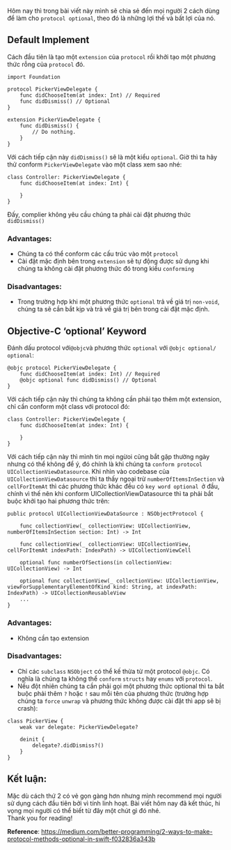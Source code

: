 Hôm nay thì trong bài viết này mình sẽ chia sẻ đến mọi người 2 cách dùng để làm cho `protocol optional`, theo đó là những lợi thế và bất lợi của nó.<br>

## Default Implement
Cách đầu tiên là tạo một `extension` của `protocol` rồi khởi tạo một phương thức rỗng của `protocol` đó.<br>
```
import Foundation

protocol PickerViewDelegate {
    func didChooseItem(at index: Int) // Required
    func didDismiss() // Optional
}

extension PickerViewDelegate {
    func didDismiss() {
        // Do nothing.
    }
}
```

Với cách tiếp cận này `didDismiss()` sẽ là một kiểu `optional`. Giờ thì ta hãy thử conform `PickerViewDelegate` vào một class xem sao nhé:<br>

```
class Controller: PickerViewDelegate {
    func didChooseItem(at index: Int) {
        
    }
}
```

Đấy, complier không yêu cầu chúng ta phải cài đặt phương thức `didDismiss()`<br>

### Advantages:
- Chúng ta có thể conform các cấu trúc vào một `protocol`
- Cài đặt mặc định bên trong `extension` sẽ tự động được sử dụng khi chúng ta không cài đặt phương thức đó trong kiểu `conforming`

### Disadvantages:
- Trong trường hợp khi một phương thức `optional` trả về giá trị `non-void`, chúng ta sẽ cần bắt kịp và trả về giá trị bên trong cài đặt mặc định.

## Objective-C ‘optional’ Keyword
Đánh dấu protocol với` @objc `và phương thức `optional` với `@objc optional/ optional`:
```
@objc protocol PickerViewDelegate {
    func didChooseItem(at index: Int) // Required
    @objc optional func didDismiss() // Optional
}
```

Với cách tiếp cận này thì chúng ta không cần phải tạo thêm một extension, chỉ cần conform một class với protocol đó:
```
class Controller: PickerViewDelegate {
    func didChooseItem(at index: Int) {
        
    }
}
```

Với cách tiếp cận này thì mình tin mọi ngừoi cũng bắt gặp thường ngày nhưng có thể không để ý, đó chính là khi chúng ta `conform protocol` `UICollectionViewDatasource`. Khi nhìn vào codebase của `UICollectionViewDatasource` thì ta thấy ngoại trừ `numberOfItemsInSection` và `cellForItemAt` thì các phương thức khác đều có `key word optional `ở đầu, chính vì thế nên khi conform UICollectionViewDatasource thì ta phải bắt buộc khởi tạo hai phương thức trên:
```
public protocol UICollectionViewDataSource : NSObjectProtocol {

    func collectionView(_ collectionView: UICollectionView, numberOfItemsInSection section: Int) -> Int

    func collectionView(_ collectionView: UICollectionView, cellForItemAt indexPath: IndexPath) -> UICollectionViewCell

    optional func numberOfSections(in collectionView: UICollectionView) -> Int

    optional func collectionView(_ collectionView: UICollectionView, viewForSupplementaryElementOfKind kind: String, at indexPath: IndexPath) -> UICollectionReusableView
    ...
}
```
### Advantages:
- Không cần tạo extension

### Disadvantages:
- Chỉ các `subclass` `NSObject` có thể kế thừa từ một protocol `@objc`. Có nghĩa là chúng ta không thể `conform` `structs` hay `enums` với `protocol`.<br>
- Nếu đột nhiên chúng ta cần phải gọi một phương thức optional thì ta bắt buộc phải thêm `?` hoặc `!` sau mỗi tên của phương thức (trường hợp chúng ta `force` `unwrap` và phương thức không được cài đặt thì app sẽ bị crash):<br>

```
class PickerView {
    weak var delegate: PickerViewDelegate?
    
    deinit {
        delegate?.didDismiss?()
    }
}
```


## Kết luận:
Mặc dù cách thứ 2 có vẻ gọn gàng hơn nhưng mình recommend mọi người sử dụng cách đầu tiên bởi vì tính linh hoạt.
Bài viết hôm nay đã kết thúc, hi vọng mọi người có thể biết từ đây một chút gì đó nhé.<br>
Thank you for reading!

**Reference**: https://medium.com/better-programming/2-ways-to-make-protocol-methods-optional-in-swift-f032836a343b